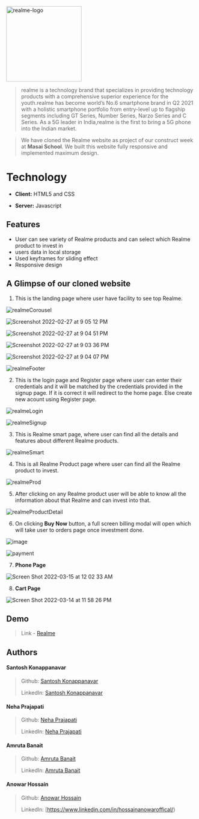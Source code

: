 <img width="200" alt="realme-logo" src="https://user-images.githubusercontent.com/92449229/155888190-d6be177b-ccd9-4e26-a46f-7297a5fada35.png">


> realme is a technology brand that specializes in providing technology products with a comprehensive superior experience for the youth.realme has become world’s No.6 smartphone brand in Q2 2021 with a holistic smartphone portfolio from entry-level up to flagship segments including GT Series, Number Series, Narzo Series and C Series. As a 5G leader in India,realme is the first to bring a 5G phone into the Indian market.






 
> We have cloned the Realme website as project of our construct week at **Masai School**.
> We built this website fully responsive and implemented maximum design.
 
  
# Technology


- **Client:** HTML5 and CSS

- **Server:** Javascript 




  
## Features

-  User can see variety of Realme products and can select which Realme product to invest in
-  users data in local storage
-  Used keyframes for sliding effect
-  Responsive design



## A Glimpse of our cloned website

   1. This is the landing page where user have facility to see top Realme.


 ![realmeCorousel](https://user-images.githubusercontent.com/92449229/155886466-e7696c39-0e29-4d42-be08-3f6cee4b0f37.png)
    

![Screenshot 2022-02-27 at 9 05 12 PM](https://user-images.githubusercontent.com/92449229/155889293-afd3c1e4-4d38-4346-b46e-2ef388f77773.png)



![Screenshot 2022-02-27 at 9 04 51 PM](https://user-images.githubusercontent.com/92449229/155889301-757a144f-1766-492a-b111-b5727aeacc25.png)

![Screenshot 2022-02-27 at 9 03 36 PM](https://user-images.githubusercontent.com/92449229/155889298-2db451a6-3279-45cb-857c-eecfafce3b11.png)

![Screenshot 2022-02-27 at 9 04 07 PM](https://user-images.githubusercontent.com/92449229/155889300-0c609aa0-d33e-4ffd-baf3-012c2d982987.png)

 
 ![realmeFooter](https://user-images.githubusercontent.com/92449229/155886467-11746495-ee28-4916-8477-2471d03ca5d4.png)
 
 


   2. This is the login page and Register page where user can enter their credentials and it will be matched by the credentials provided in the signup page. If it is correct it will redirect to the home page. Else create new acount using Register page. 
    
![realmeLogin](https://user-images.githubusercontent.com/92449229/155886395-56f5a935-32bd-4c1f-abab-abb014d165a1.PNG)



![realmeSignup](https://user-images.githubusercontent.com/92449229/155886397-3735d759-4d73-4415-9c19-bb2c94791e6c.PNG)





   3. This is Realme smart page, where user can find all the details and features about different Realme products.
   
   
![realmeSmart](https://user-images.githubusercontent.com/92449229/155886230-05bfb9d5-b488-4cb5-8872-9ad82de08f0e.png)



 
   
    
   4. This is all Realme Product page where user can find all the Realme product to invest. 

   
![realmeProd](https://user-images.githubusercontent.com/92449229/155886140-64bcca4c-88b4-44a8-84e3-a9db2048fd7f.png)

    

   5. After clicking on any Realme product user will be able to know all the information about that Realme and can invest into that.
 
![realmeProductDetail](https://user-images.githubusercontent.com/92449229/155886051-fad5b78b-f936-412a-b3b3-c81b77301a2e.png)

 

   6. On clicking **Buy Now**  button, a full screen billing modal will open which will take user to orders page once investment done.

![image](https://user-images.githubusercontent.com/76626095/131249873-59bb6b25-f621-4807-92e1-3f939b5b68a1.png)


![payment](https://user-images.githubusercontent.com/92449229/155889151-8a254e25-574d-46b5-8170-c55407d17bda.jpeg)


7. **Phone Page**

![Screen Shot 2022-03-15 at 12 02 33 AM](https://user-images.githubusercontent.com/87421798/158238308-8862c279-5786-4da7-8f88-8dc8af2b2a0a.png)


8. **Cart Page**


![Screen Shot 2022-03-14 at 11 58 26 PM](https://user-images.githubusercontent.com/87421798/158237883-7db476da-b986-4363-ba62-7ae1d89a9f4c.png)





  
## Demo

>Link - [Realme]()


  
## Authors

#### Santosh Konappanavar
> Github: [Santosh Konappanavar](https://github.com/Santosh-Konappanavar)
> 
> LinkedIn: [Santosh Konappanavar](https://www.linkedin.com/in/santosh-konappanavar/)


#### Neha Prajapati
> Github: [Neha Prajapati](https://github.com/Neha-081)
> 
> LinkedIn: [Neha Prajapati](https://www.linkedin.com/in/neha-prajapati-1150/)


#### Amruta Banait
> Github: [Amruta Banait](https://github.com/amrutaBanait)
> 
> LinkedIn: [Amruta Banait](https://linkedin.com/in/amruta-banait)


#### Anowar Hossain
> Github: [Anowar Hossain](https://github.com/anowar265)
> 
> LinkedIn: [https://www.linkedin.com/in/hossainanowaroffical/)
